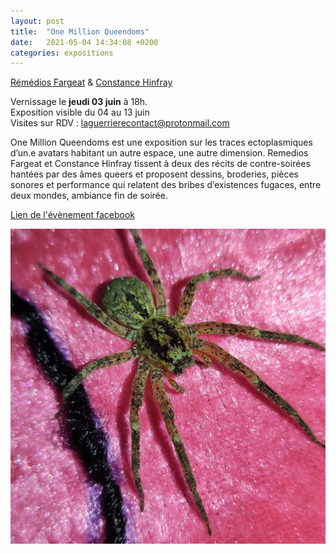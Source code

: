 ```yaml
---
layout: post
title:  "One Million Queendoms"
date:   2021-05-04 14:34:08 +0200
categories: expositions
---
```


[Rémédios Fargeat](/category/artistes/) & [Constance Hinfray](/category/artistes/)  


Vernissage le **jeudi 03 juin** à 18h.  
Exposition visible du 04 au 13 juin  
Visites sur RDV : laguerrierecontact@protonmail.com

One Million Queendoms est une exposition sur les traces ectoplasmiques d’un.e avatars habitant un autre espace, une autre dimension.
Remedios Fargeat et Constance Hinfray tissent à deux des récits de contre-soirées hantées par des âmes queers et proposent dessins, broderies, pièces sonores et performance qui relatent des bribes d’existences fugaces, entre deux mondes,
ambiance fin de soirée.

[Lien de l'évènement facebook](
https://fb.me/e/1usvGLxcC)

![Araingnée sur BadGirl](/imgs/OneMillionQueendoms01.jpg)
